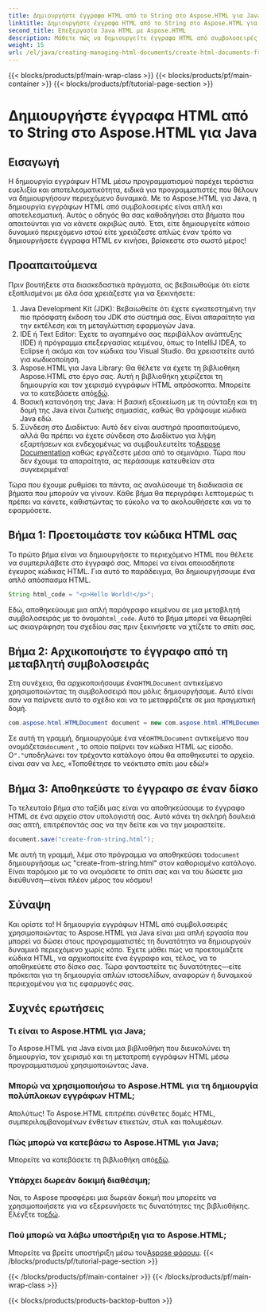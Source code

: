 ```yaml
---
title: Δημιουργήστε έγγραφα HTML από το String στο Aspose.HTML για Java
linktitle: Δημιουργήστε έγγραφα HTML από το String στο Aspose.HTML για Java
second_title: Επεξεργασία Java HTML με Aspose.HTML
description: Μάθετε πώς να δημιουργείτε έγγραφα HTML από συμβολοσειρές στο Aspose.HTML για Java με αυτόν τον οδηγό βήμα προς βήμα.
weight: 15
url: /el/java/creating-managing-html-documents/create-html-documents-from-string/
---
```


{{< blocks/products/pf/main-wrap-class >}}
{{< blocks/products/pf/main-container >}}
{{< blocks/products/pf/tutorial-page-section >}}

# Δημιουργήστε έγγραφα HTML από το String στο Aspose.HTML για Java

## Εισαγωγή
Η δημιουργία εγγράφων HTML μέσω προγραμματισμού παρέχει τεράστια ευελιξία και αποτελεσματικότητα, ειδικά για προγραμματιστές που θέλουν να δημιουργήσουν περιεχόμενο δυναμικά. Με το Aspose.HTML για Java, η δημιουργία εγγράφων HTML από συμβολοσειρές είναι απλή και αποτελεσματική. Αυτός ο οδηγός θα σας καθοδηγήσει στα βήματα που απαιτούνται για να κάνετε ακριβώς αυτό. Έτσι, είτε δημιουργείτε κάποιο δυναμικό περιεχόμενο ιστού είτε χρειάζεστε απλώς έναν τρόπο να δημιουργήσετε έγγραφα HTML εν κινήσει, βρίσκεστε στο σωστό μέρος!
## Προαπαιτούμενα
Πριν βουτήξετε στα διασκεδαστικά πράγματα, ας βεβαιωθούμε ότι είστε εξοπλισμένοι με όλα όσα χρειάζεστε για να ξεκινήσετε:
1. Java Development Kit (JDK): Βεβαιωθείτε ότι έχετε εγκατεστημένη την πιο πρόσφατη έκδοση του JDK στο σύστημά σας. Είναι απαραίτητο για την εκτέλεση και τη μεταγλώττιση εφαρμογών Java.
2. IDE ή Text Editor: Έχετε το αγαπημένο σας περιβάλλον ανάπτυξης (IDE) ή πρόγραμμα επεξεργασίας κειμένου, όπως το IntelliJ IDEA, το Eclipse ή ακόμα και τον κώδικα του Visual Studio. Θα χρειαστείτε αυτό για κωδικοποίηση.
3.  Aspose.HTML για Java Library: Θα θέλετε να έχετε τη βιβλιοθήκη Aspose.HTML στο έργο σας. Αυτή η βιβλιοθήκη χειρίζεται τη δημιουργία και τον χειρισμό εγγράφων HTML απρόσκοπτα. Μπορείτε να το κατεβάσετε από[εδώ](https://releases.aspose.com/html/java/).
4. Βασική κατανόηση της Java: Η βασική εξοικείωση με τη σύνταξη και τη δομή της Java είναι ζωτικής σημασίας, καθώς θα γράψουμε κώδικα Java εδώ.
5.  Σύνδεση στο Διαδίκτυο: Αυτό δεν είναι αυστηρά προαπαιτούμενο, αλλά θα πρέπει να έχετε σύνδεση στο Διαδίκτυο για λήψη εξαρτήσεων και ενδεχομένως να συμβουλευτείτε το[Aspose Documentation](https://reference.aspose.com/html/java/) καθώς εργάζεστε μέσα από το σεμινάριο.
Τώρα που δεν έχουμε τα απαραίτητα, ας περάσουμε κατευθείαν στα συγκεκριμένα!

Τώρα που έχουμε ρυθμίσει τα πάντα, ας αναλύσουμε τη διαδικασία σε βήματα που μπορούν να γίνουν. Κάθε βήμα θα περιγράφει λεπτομερώς τι πρέπει να κάνετε, καθιστώντας το εύκολο να το ακολουθήσετε και να το εφαρμόσετε.
## Βήμα 1: Προετοιμάστε τον κώδικα HTML σας

Το πρώτο βήμα είναι να δημιουργήσετε το περιεχόμενο HTML που θέλετε να συμπεριλάβετε στο έγγραφό σας. Μπορεί να είναι οποιοσδήποτε έγκυρος κώδικας HTML. Για αυτό το παράδειγμα, θα δημιουργήσουμε ένα απλό απόσπασμα HTML.
```java
String html_code = "<p>Hello World!</p>";
```
 Εδώ, αποθηκεύουμε μια απλή παράγραφο κειμένου σε μια μεταβλητή συμβολοσειράς με το όνομα`html_code`. Αυτό το βήμα μπορεί να θεωρηθεί ως σκιαγράφηση του σχεδίου σας πριν ξεκινήσετε να χτίζετε το σπίτι σας.
## Βήμα 2: Αρχικοποιήστε το έγγραφο από τη μεταβλητή συμβολοσειράς

 Στη συνέχεια, θα αρχικοποιήσουμε ένα`HTMLDocument` αντικείμενο χρησιμοποιώντας τη συμβολοσειρά που μόλις δημιουργήσαμε. Αυτό είναι σαν να παίρνετε αυτό το σχέδιο και να το μεταφράζετε σε μια πραγματική δομή.
```java
com.aspose.html.HTMLDocument document = new com.aspose.html.HTMLDocument(html_code, ".");
```
 Σε αυτή τη γραμμή, δημιουργούμε ένα νέο`HTMLDocument` αντικείμενο που ονομάζεται`document` , το οποίο παίρνει τον κώδικα HTML ως είσοδο. Ο`"."`υποδηλώνει τον τρέχοντα κατάλογο όπου θα αποθηκευτεί το αρχείο. είναι σαν να λες, «Τοποθέτησε το νεόκτιστο σπίτι μου εδώ!»
## Βήμα 3: Αποθηκεύστε το έγγραφο σε έναν δίσκο

Το τελευταίο βήμα στο ταξίδι μας είναι να αποθηκεύσουμε το έγγραφο HTML σε ένα αρχείο στον υπολογιστή σας. Αυτό κάνει τη σκληρή δουλειά σας απτή, επιτρέποντάς σας να την δείτε και να την μοιραστείτε.
```java
document.save("create-from-string.html");
```
 Με αυτή τη γραμμή, λέμε στο πρόγραμμα να αποθηκεύσει το`document` δημιουργήσαμε ως "create-from-string.html" στον καθορισμένο κατάλογο. Είναι παρόμοιο με το να ονομάσετε το σπίτι σας και να του δώσετε μια διεύθυνση—είναι πλέον μέρος του κόσμου!
## Σύναψη
Και ορίστε το! Η δημιουργία εγγράφων HTML από συμβολοσειρές χρησιμοποιώντας το Aspose.HTML για Java είναι μια απλή εργασία που μπορεί να δώσει στους προγραμματιστές τη δυνατότητα να δημιουργούν δυναμικό περιεχόμενο χωρίς κόπο. Έχετε μάθει πώς να προετοιμάζετε κώδικα HTML, να αρχικοποιείτε ένα έγγραφο και, τέλος, να το αποθηκεύετε στο δίσκο σας. Τώρα φανταστείτε τις δυνατότητες—είτε πρόκειται για τη δημιουργία απλών ιστοσελίδων, αναφορών ή δυναμικού περιεχομένου για τις εφαρμογές σας.
## Συχνές ερωτήσεις
### Τι είναι το Aspose.HTML για Java;
Το Aspose.HTML για Java είναι μια βιβλιοθήκη που διευκολύνει τη δημιουργία, τον χειρισμό και τη μετατροπή εγγράφων HTML μέσω προγραμματισμού χρησιμοποιώντας Java.
### Μπορώ να χρησιμοποιήσω το Aspose.HTML για τη δημιουργία πολύπλοκων εγγράφων HTML;
Απολύτως! Το Aspose.HTML επιτρέπει σύνθετες δομές HTML, συμπεριλαμβανομένων ένθετων ετικετών, στυλ και πολυμέσων.
### Πώς μπορώ να κατεβάσω το Aspose.HTML για Java;
 Μπορείτε να κατεβάσετε τη βιβλιοθήκη από[εδώ](https://releases.aspose.com/html/java/).
### Υπάρχει δωρεάν δοκιμή διαθέσιμη;
 Ναι, το Aspose προσφέρει μια δωρεάν δοκιμή που μπορείτε να χρησιμοποιήσετε για να εξερευνήσετε τις δυνατότητες της βιβλιοθήκης. Ελέγξτε το[εδώ](https://releases.aspose.com/).
### Πού μπορώ να λάβω υποστήριξη για το Aspose.HTML;
 Μπορείτε να βρείτε υποστήριξη μέσω του[Aspose φόρουμ](https://forum.aspose.com/c/html/29).
{{< /blocks/products/pf/tutorial-page-section >}}

{{< /blocks/products/pf/main-container >}}
{{< /blocks/products/pf/main-wrap-class >}}

{{< blocks/products/products-backtop-button >}}
